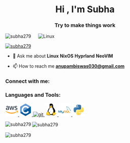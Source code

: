 <h1 align="center">Hi , I'm Subha</h1>
<h3 align="center">Try to make things work</h3>
<img align="right"alt="Linux"width="400"src="https://media4.giphy.com/media/v1.Y2lkPTc5MGI3NjExdXFienIwMXhoczFkbjdhcjM1eDU0a29vM2Y2ZWI0bWJrM3J0b2dvdSZlcD12MV9pbnRlcm5hbF9naWZfYnlfaWQmY3Q9Zw/HCkbgKLdLWq3OCV8YM/giphy.webp">

<p align="left"> <img src="https://komarev.com/ghpvc/?username=subha279&label=Profile%20views&color=0e75b6&style=flat" alt="subha279" /> </p>

<p align="left"> <a href="https://github.com/ryo-ma/github-profile-trophy"><img src="https://github-profile-trophy.vercel.app/?username=subha279" alt="subha279" /></a> </p>

- 💬 Ask me about **Linux** **NixOS** **Hyprland** **NeoVIM**

- 📫 How to reach me **anupambiswas030@gmail.com**

<h3 align="left">Connect with me:</h3>
<p align="left">
</p>

<h3 align="left">Languages and Tools:</h3>
<p align="left"> <a href="https://aws.amazon.com" target="_blank" rel="noreferrer"> <img src="https://raw.githubusercontent.com/devicons/devicon/master/icons/amazonwebservices/amazonwebservices-original-wordmark.svg" alt="aws" width="40" height="40"/> </a> <a href="https://www.cprogramming.com/" target="_blank" rel="noreferrer"> <img src="https://raw.githubusercontent.com/devicons/devicon/master/icons/c/c-original.svg" alt="c" width="40" height="40"/> </a> <a href="https://git-scm.com/" target="_blank" rel="noreferrer"> <img src="https://www.vectorlogo.zone/logos/git-scm/git-scm-icon.svg" alt="git" width="40" height="40"/> </a> <a href="https://www.linux.org/" target="_blank" rel="noreferrer"> <img src="https://raw.githubusercontent.com/devicons/devicon/master/icons/linux/linux-original.svg" alt="linux" width="40" height="40"/> </a> <a href="https://www.mysql.com/" target="_blank" rel="noreferrer"> <img src="https://raw.githubusercontent.com/devicons/devicon/master/icons/mysql/mysql-original-wordmark.svg" alt="mysql" width="40" height="40"/> </a> <a href="https://www.python.org" target="_blank" rel="noreferrer"> <img src="https://raw.githubusercontent.com/devicons/devicon/master/icons/python/python-original.svg" alt="python" width="40" height="40"/> </a> </p>

<p><img align="left" src="https://github-readme-stats.vercel.app/api/top-langs?username=subha279&show_icons=true&locale=en&layout=compact" alt="subha279" /></p>

<p>&nbsp;<img align="center" src="https://github-readme-stats.vercel.app/api?username=subha279&show_icons=true&locale=en" alt="subha279" /></p>

<p><img align="center" src="https://github-readme-streak-stats.herokuapp.com/?user=subha279&" alt="subha279" /></p>
